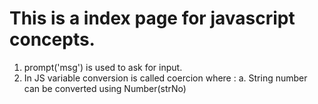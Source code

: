 # This is a index page for javascript concepts.

1. prompt('msg') is used to ask for input.
2. In JS variable conversion is called coercion where :
  a. String number can be converted using Number(strNo)
  
